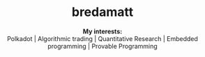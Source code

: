 <h1 align="center"> bredamatt </h1>

<div align="center">
  <b>My interests:</b><br>
  <a> Polkadot </a> |
  <a> Algorithmic trading </a> | 
  <a> Quantitative Research  </a> |
  <a> Embedded programming </a> |
  <a> Provable Programming </a>
  <br><br>
